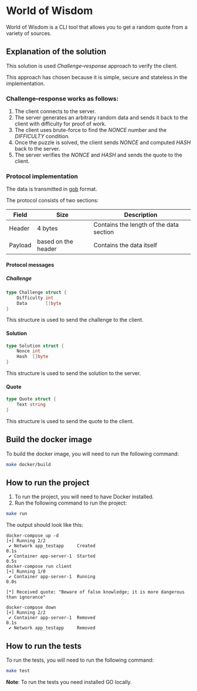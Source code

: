# World of Wisdom

World of Wisdom is a CLI tool that allows you to get a random quote from a variety of sources.

## Explanation of the solution

This solution is used *Challenge–response* approach to verify the client.

This approach has chosen because it is simple, secure and stateless in the implementation.

### Challenge–response works as follows:

1. The client connects to the server. 
2. The server generates an arbitrary random data and sends it back to the client with difficulty for proof of work.
3. The client uses brute-force to find the *NONCE* number and the *DIFFICULTY* condition. 
4. Once the puzzle is solved, the client sends *NONCE* and computed *HASH* back to the server.
5. The server verifies the *NONCE* and *HASH* and sends the quote to the client.

### Protocol implementation

The data is transmitted in [gob](https://pkg.go.dev/encoding/gob) format.

The protocol consists of two sections:

| Field   | Size                | Description                             |
|---------|---------------------|-----------------------------------------|
| Header  | 4 bytes             | Contains the length of the data section |
| Payload | based on the header | Contains the data itself                |

#### Protocol messages

##### Challenge

```go
type Challenge struct {
    Difficulty int
    Data       []byte
}
```

This structure is used to send the challenge to the client.

#### Solution

```go
type Solution struct {
    Nonce int
    Hash  []byte
}
```

This structure is used to send the solution to the server.

#### Quote

```go
type Quote struct {
    Text string
}
```

This structure is used to send the quote to the client.

## Build the docker image

To build the docker image, you will need to run the following command:

```bash
make docker/build
```

## How to run the project

1. To run the project, you will need to have Docker installed.
2. Run the following command to run the project:

```bash
make run
```

The output should look like this:

```text
docker-compose up -d
[+] Running 2/2
 ✔ Network app_testapp     Created                                                                                                             0.1s
 ✔ Container app-server-1  Started                                                                                                             0.5s
docker-compose run client
[+] Running 1/0
 ✔ Container app-server-1  Running                                                                                                             0.0s

[*] Received quote: "Beware of false knowledge; it is more dangerous than ignorance"

docker-compose down
[+] Running 2/2
 ✔ Container app-server-1  Removed                                                                                                             0.1s
 ✔ Network app_testapp     Removed
```

## How to run the tests

To run the tests, you will need to run the following command:

```bash
make test
```

__Note__: To run the tests you need installed GO locally.
